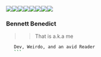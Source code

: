  [![](https://sourcerer.io/fame/BaharaJr/BaharaJr/baharajr/images/0)](https://sourcerer.io/fame/BaharaJr/BaharaJr/baharajr/links/0)[![](https://sourcerer.io/fame/BaharaJr/BaharaJr/baharajr/images/1)](https://sourcerer.io/fame/BaharaJr/BaharaJr/baharajr/links/1)[![](https://sourcerer.io/fame/BaharaJr/BaharaJr/baharajr/images/2)](https://sourcerer.io/fame/BaharaJr/BaharaJr/baharajr/links/2)[![](https://sourcerer.io/fame/BaharaJr/BaharaJr/baharajr/images/3)](https://sourcerer.io/fame/BaharaJr/BaharaJr/baharajr/links/3)[![](https://sourcerer.io/fame/BaharaJr/BaharaJr/baharajr/images/4)](https://sourcerer.io/fame/BaharaJr/BaharaJr/baharajr/links/4)[![](https://sourcerer.io/fame/BaharaJr/BaharaJr/baharajr/images/5)](https://sourcerer.io/fame/BaharaJr/BaharaJr/baharajr/links/5)[![](https://sourcerer.io/fame/BaharaJr/BaharaJr/baharajr/images/6)](https://sourcerer.io/fame/BaharaJr/BaharaJr/baharajr/links/6)[![](https://sourcerer.io/fame/BaharaJr/BaharaJr/baharajr/images/7)](https://sourcerer.io/fame/BaharaJr/BaharaJr/baharajr/links/7)

### Bennett Benedict
 >> That is a.k.a me

 ```bash
    Dev, Weirdo, and an avid Reader
    ```
   
